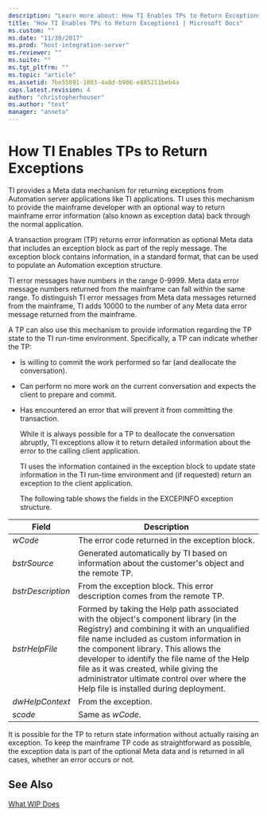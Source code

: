 ```yaml
---
description: "Learn more about: How TI Enables TPs to Return Exceptions"
title: "How TI Enables TPs to Return Exceptions1 | Microsoft Docs"
ms.custom: ""
ms.date: "11/30/2017"
ms.prod: "host-integration-server"
ms.reviewer: ""
ms.suite: ""
ms.tgt_pltfrm: ""
ms.topic: "article"
ms.assetid: 7be55091-1883-4a8d-b906-e885211beb4a
caps.latest.revision: 4
author: "christopherhouser"
ms.author: "test"
manager: "anneta"
---
```

# How TI Enables TPs to Return Exceptions
TI provides a Meta data mechanism for returning exceptions from Automation server applications like TI applications. TI uses this mechanism to provide the mainframe developer with an optional way to return mainframe error information (also known as exception data) back through the normal application.  
  
 A transaction program (TP) returns error information as optional Meta data that includes an exception block as part of the reply message. The exception block contains information, in a standard format, that can be used to populate an Automation exception structure.  
  
 TI error messages have numbers in the range 0-9999. Meta data error message numbers returned from the mainframe can fall within the same range. To distinguish TI error messages from Meta data messages returned from the mainframe, TI adds 10000 to the number of any Meta data error message returned from the mainframe.  
  
 A TP can also use this mechanism to provide information regarding the TP state to the TI run-time environment. Specifically, a TP can indicate whether the TP:  
  
- Is willing to commit the work performed so far (and deallocate the conversation).  
  
- Can perform no more work on the current conversation and expects the client to prepare and commit.  
  
- Has encountered an error that will prevent it from committing the transaction.  
  
  While it is always possible for a TP to deallocate the conversation abruptly, TI exceptions allow it to return detailed information about the error to the calling client application.  
  
  TI uses the information contained in the exception block to update state information in the TI run-time environment and (if requested) return an exception to the client application.  
  
  The following table shows the fields in the EXCEPINFO exception structure.  
  
|Field|Description|  
|-----------|-----------------|  
|*wCode*|The error code returned in the exception block.|  
|*bstrSource*|Generated automatically by TI based on information about the customer's object and the remote TP.|  
|*bstrDescription*|From the exception block. This error description comes from the remote TP.|  
|*bstrHelpFile*|Formed by taking the Help path associated with the object's component library (in the Registry) and combining it with an unqualified file name included as custom information in the component library. This allows the developer to identify the file name of the Help file as it was created, while giving the administrator ultimate control over where the Help file is installed during deployment.|  
|*dwHelpContext*|From the exception.|  
|*scode*|Same as *wCode*.|  
  
 It is possible for the TP to return state information without actually raising an exception. To keep the mainframe TP code as straightforward as possible, the exception data is part of the optional Meta data and is returned in all cases, whether an error occurs or not.  
  
## See Also  
 [What WIP Does](../core/what-wip-does1.md)
